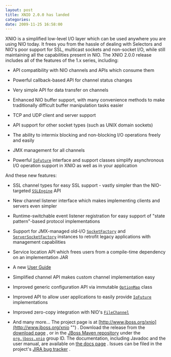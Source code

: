 ```yaml
---
layout: post
title: XNIO 2.0.0 has landed
categories: 
date: 2009-11-25 16:58:00
---
```

 XNIO is a simplified low-level I/O layer which can be used anywhere you are using NIO today. It frees you from the hassle of dealing with Selectors and NIO's poor support for SSL, multicast sockets and non-socket I/O, while still maintaining all the capabilities present in NIO. The XNIO 2.0.0 release includes all of the features of the 1.x series, including:

* API compatibility with NIO channels and APIs which consume them

* Powerful callback-based API for channel status changes

* Very simple API for data transfer on channels

* Enhanced NIO buffer support, with many convenience methods to make traditionally difficult buffer manipulation tasks easier

* TCP and UDP client and server support

* API support for other socket types (such as UNIX domain sockets)

* The ability to intermix blocking and non-blocking I/O operations freely and easily

* JMX management for all channels

* Powerful [`IoFuture`](http://docs.jboss.org/xnio/2.0/api/index.html?org/jboss/xnio/IoFuture.html "") interface and support classes simplify asynchronous I/O operation support in XNIO as well as in your application

And these new features:

* SSL channel types for easy SSL support - vastly simpler than the NIO-targeted [`SSLEngine`](http://java.sun.com/javase/6/docs/api/index.html?javax/net/ssl/SSLEngine.html "") API

* New channel listener interface which makes implementing clients and servers even simpler

* Runtime-switchable event listener registration for easy support of "state pattern"-based protocol implementations

* Support for JMX-managed old-I/O [`SocketFactory`](http://java.sun.com/javase/6/docs/api/index.html?javax/net/SocketFactory.html "") and [`ServerSocketFactory`](http://java.sun.com/javase/6/docs/api/index.html?javax/net/ServerSocketFactory.html "") instances to retrofit legacy applications with management capabilities

* Service location API which frees users from a compile-time dependency on an implementation JAR

* A new [User Guide](http://www.jboss.org/xnio/docs "")

* Simplified channel API makes custom channel implementation easy

* Improved generic configuration API via immutable [`OptionMap`](http://docs.jboss.org/xnio/2.0/api/index.html?org/jboss/xnio/OptionMap.html "") class

* Improved API to allow user applications to easily provide [`IoFuture`](http://docs.jboss.org/xnio/2.0/api/index.html?org/jboss/xnio/IoFuture.html "") implementations

* Improved zero-copy integration with NIO's [`FileChannel`](http://java.sun.com/javase/6/docs/api/index.html?java/nio/channels/FileChannel.html "")

* And many more... The project page is at [http://www.jboss.org/xnio](http://www.jboss.org/xnio "") . Download the release from the [download page](http://www.jboss.org/xnio/downloads "") , or in the [JBoss Maven repository](http://repository.jboss.org/maven2 "") under the [`org.jboss.xnio`](http://repository.jboss.org/maven2/org/jboss/xnio "") group ID. The documentation, including Javadoc and the user manual, are available on [the docs page](http://www.jboss.org/xnio/docs "") . Issues can be filed in the project's [JIRA bug tracker](https://jira.jboss.org/jira/browse/XNIO "") .